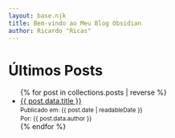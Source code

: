 ```yaml
---
layout: base.njk
title: Bem-vindo ao Meu Blog Obsidian
author: Ricardo "Ricas" 
---
```


# Últimos Posts

<ul>
{% for post in collections.posts | reverse %}
    <li>
        <a href="{{ post.url }}">{{ post.data.title }}</a>
        <br>
        <small>Publicado em: {{ post.date | readableDate }}</small>
        <br>
        <small>Por: {{ post.data.author }}</small>
    </li>
{% endfor %}
</ul>
